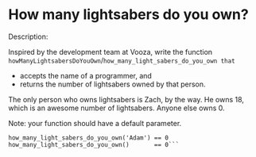 # How many lightsabers do you own?
Description:

Inspired by the development team at Vooza, write the function ```howManyLightsabersDoYouOwn```/```how_many_light_sabers_do_you_own that```

* accepts the name of a programmer, and
* returns the number of lightsabers owned by that person.

The only person who owns lightsabers is Zach, by the way. He owns 18, which is an awesome number of lightsabers. Anyone else owns 0.

Note: your function should have a default parameter.

```how_many_light_sabers_do_you_own('Zach') == 18
how_many_light_sabers_do_you_own('Adam') == 0
how_many_light_sabers_do_you_own()       == 0```